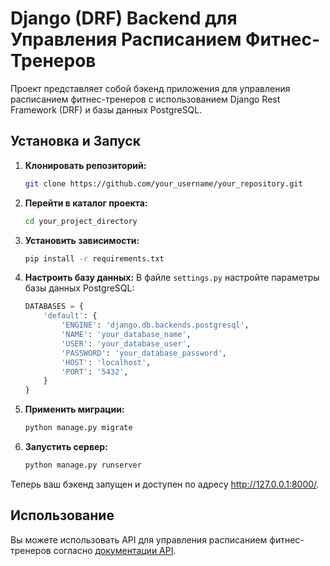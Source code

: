 # Django (DRF) Backend для Управления Расписанием Фитнес-Тренеров

Проект представляет собой бэкенд приложения для управления расписанием фитнес-тренеров с использованием Django Rest Framework (DRF) и базы данных PostgreSQL.

## Установка и Запуск

1. **Клонировать репозиторий:**
    ```bash
    git clone https://github.com/your_username/your_repository.git
    ```

2. **Перейти в каталог проекта:**
    ```bash
    cd your_project_directory
    ```

3. **Установить зависимости:**
    ```bash
    pip install -r requirements.txt
    ```

4. **Настроить базу данных:**
   В файле `settings.py` настройте параметры базы данных PostgreSQL:
   ```python
   DATABASES = {
       'default': {
           'ENGINE': 'django.db.backends.postgresql',
           'NAME': 'your_database_name',
           'USER': 'your_database_user',
           'PASSWORD': 'your_database_password',
           'HOST': 'localhost',
           'PORT': '5432',
       }
   }
   ```

5. **Применить миграции:**
    ```bash
    python manage.py migrate
    ```

6. **Запустить сервер:**
    ```bash
    python manage.py runserver
    ```

Теперь ваш бэкенд запущен и доступен по адресу http://127.0.0.1:8000/.

## Использование

Вы можете использовать API для управления расписанием фитнес-тренеров согласно [документации API](link_to_api_docs).

